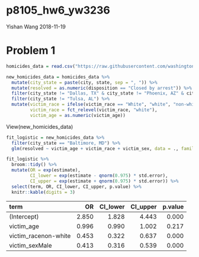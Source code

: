p8105\_hw6\_yw3236
================
Yishan Wang
2018-11-19

Problem 1
=========

``` r
homicides_data = read.csv("https://raw.githubusercontent.com/washingtonpost/data-homicides/master/homicide-data.csv")
```

``` r
new_homicides_data = homicides_data %>%
  mutate(city_state = paste(city, state, sep = ", ")) %>%
  mutate(resolved = as.numeric(disposition == "Closed by arrest")) %>% #factor???
  filter(city_state != "Dallas, TX" & city_state != "Phoenix, AZ" & city_state != "Kansas City, MO") %>%
  filter(city_state != "Tulsa, AL") %>%
  mutate(victim_race = ifelse(victim_race == "White", "white", "non-white"),
         victim_race = fct_relevel(victim_race, "white"),
         victim_age = as.numeric(victim_age))
```

View(new\_homicides\_data)

``` r
fit_logistic = new_homicides_data %>%
  filter(city_state == "Baltimore, MD") %>%
  glm(resolved ~ victim_age + victim_race + victim_sex, data = ., family = binomial()) 
```

``` r
fit_logistic %>% 
  broom::tidy() %>% 
  mutate(OR = exp(estimate),
         CI_lower = exp(estimate - qnorm(0.975) * std.error),
         CI_upper = exp(estimate + qnorm(0.975) * std.error)) %>%
  select(term, OR, CI_lower, CI_upper, p.value) %>% 
  knitr::kable(digits = 3)
```

| term                  |     OR|  CI\_lower|  CI\_upper|  p.value|
|:----------------------|------:|----------:|----------:|--------:|
| (Intercept)           |  2.850|      1.828|      4.443|    0.000|
| victim\_age           |  0.996|      0.990|      1.002|    0.217|
| victim\_racenon-white |  0.453|      0.322|      0.637|    0.000|
| victim\_sexMale       |  0.413|      0.316|      0.539|    0.000|
